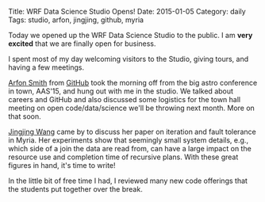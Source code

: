 Title: WRF Data Science Studio Opens!
Date: 2015-01-05
Category: daily
Tags: studio, arfon, jingjing, github, myria

Today we opened up the WRF Data Science Studio to the public. I am **very excited** that we are finally open for business.

I spent most of my day welcoming visitors to the Studio, giving tours, and having a few meetings.

[Arfon Smith](http://www.arfon.org/) from [GitHub](https://github.com/arfon) took the morning off from the big astro conference in town, AAS'15, and hung out with me in the studio. We talked about careers and GitHub and also discussed some logistics for the town hall meeting on open code/data/science we'll be throwing next month. More on that soon.

[Jingjing Wang](http://r.halper.in/coauth/jwang) came by to discuss her paper on iteration and fault tolerance in Myria. Her experiments show that seemingly small system details, e.g., which side of a join the data are read from, can have a large impact on the resource use and completion time of recursive plans. With these great figures in hand, it's time to write!

In the little bit of free time I had, I reviewed many new code offerings that the students put together over the break.